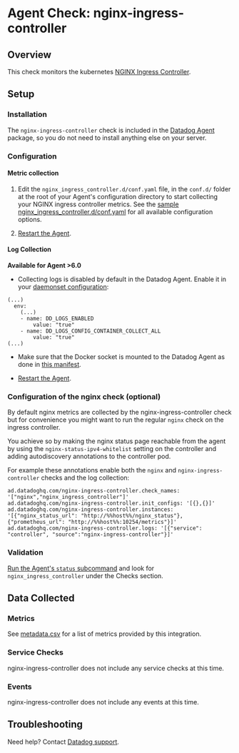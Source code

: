 # Agent Check: nginx-ingress-controller

## Overview

This check monitors the kubernetes [NGINX Ingress Controller][1].

## Setup

### Installation

The `nginx-ingress-controller` check is included in the [Datadog Agent][2] package, so you do not
need to install anything else on your server.

### Configuration

#### Metric collection

1. Edit the `nginx_ingress_controller.d/conf.yaml` file, in the `conf.d/` folder at the root of your
   Agent's configuration directory to start collecting your NGINX ingress controller metrics.
   See the [sample nginx_ingress_controller.d/conf.yaml][2] for all available configuration options.

2. [Restart the Agent][3].

#### Log Collection

**Available for Agent >6.0**

* Collecting logs is disabled by default in the Datadog Agent. Enable it in your [daemonset configuration][7]:

```
(...)
  env:
    (...)
    - name: DD_LOGS_ENABLED
        value: "true"
    - name: DD_LOGS_CONFIG_CONTAINER_COLLECT_ALL
        value: "true"
(...)
```

* Make sure that the Docker socket is mounted to the Datadog Agent as done in [this manifest][8].

* [Restart the Agent][3].

### Configuration of the nginx check (optional)

By default nginx metrics are collected by the nginx-ingress-controller check but for convenience you might want to run the regular `nginx` check on the ingress controller.

You achieve so by making the nginx status page reachable from the agent by using the `nginx-status-ipv4-whitelist` setting on the controller and adding autodiscovery annotations to the controller pod.

For example these annotations enable both the `nginx` and `nginx-ingress-controller` checks and the log collection:

```text
ad.datadoghq.com/nginx-ingress-controller.check_names: '["nginx","nginx_ingress_controller"]'
ad.datadoghq.com/nginx-ingress-controller.init_configs: '[{},{}]'
ad.datadoghq.com/nginx-ingress-controller.instances: '[{"nginx_status_url": "http://%%host%%/nginx_status"},{"prometheus_url": "http://%%host%%:10254/metrics"}]'
ad.datadoghq.com/nginx-ingress-controller.logs: '[{"service": "controller", "source":"nginx-ingress-controller"}]'
```

### Validation

[Run the Agent's `status` subcommand][4] and look for `nginx_ingress_controller` under the Checks section.

## Data Collected

### Metrics

See [metadata.csv][6] for a list of metrics provided by this integration.

### Service Checks

nginx-ingress-controller does not include any service checks at this time.

### Events

nginx-ingress-controller does not include any events at this time.

## Troubleshooting

Need help? Contact [Datadog support][5].

[1]: https://kubernetes.github.io/ingress-nginx/
[2]: https://github.com/DataDog/integrations-core/blob/master/nginx_ingress_controller/datadog_checks/nginx_ingress_controller/data/conf.yaml.example
[3]: https://docs.datadoghq.com/agent/faq/agent-commands/#start-stop-restart-the-agent
[4]: https://docs.datadoghq.com/agent/faq/agent-commands/#agent-status-and-information
[5]: https://docs.datadoghq.com/help/
[6]: https://github.com/DataDog/integrations-core/blob/master/nginx_ingress_controller/metadata.csv
[7]: https://docs.datadoghq.com/agent/kubernetes/daemonset_setup/#log-collection
[8]: https://docs.datadoghq.com/agent/kubernetes/daemonset_setup/#create-manifest
